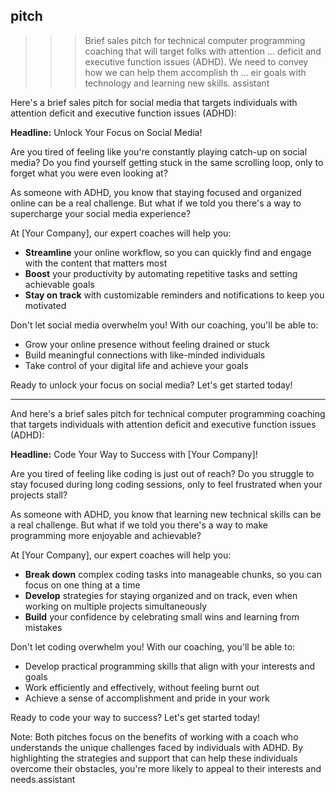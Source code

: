 ## pitch

>>> Brief sales pitch for technical computer programming coaching that will target folks with attention
...  deficit and executive function issues (ADHD). We need to convey how we can help them accomplish th
... eir goals with technology and learning new skills.
assistant

Here's a brief sales pitch for social media that targets individuals with attention deficit and
executive function issues (ADHD):

**Headline:** Unlock Your Focus on Social Media!

Are you tired of feeling like you're constantly playing catch-up on social media? Do you find
yourself getting stuck in the same scrolling loop, only to forget what you were even looking at?

As someone with ADHD, you know that staying focused and organized online can be a real challenge.
But what if we told you there's a way to supercharge your social media experience?

At [Your Company], our expert coaches will help you:

* **Streamline** your online workflow, so you can quickly find and engage with the content that
matters most
* **Boost** your productivity by automating repetitive tasks and setting achievable goals
* **Stay on track** with customizable reminders and notifications to keep you motivated

Don't let social media overwhelm you! With our coaching, you'll be able to:

* Grow your online presence without feeling drained or stuck
* Build meaningful connections with like-minded individuals
* Take control of your digital life and achieve your goals

Ready to unlock your focus on social media? Let's get started today!

---

And here's a brief sales pitch for technical computer programming coaching that targets
individuals with attention deficit and executive function issues (ADHD):

**Headline:** Code Your Way to Success with [Your Company]!

Are you tired of feeling like coding is just out of reach? Do you struggle to stay focused during
long coding sessions, only to feel frustrated when your projects stall?

As someone with ADHD, you know that learning new technical skills can be a real challenge. But
what if we told you there's a way to make programming more enjoyable and achievable?

At [Your Company], our expert coaches will help you:

* **Break down** complex coding tasks into manageable chunks, so you can focus on one thing at a
time
* **Develop** strategies for staying organized and on track, even when working on multiple
projects simultaneously
* **Build** your confidence by celebrating small wins and learning from mistakes

Don't let coding overwhelm you! With our coaching, you'll be able to:

* Develop practical programming skills that align with your interests and goals
* Work efficiently and effectively, without feeling burnt out
* Achieve a sense of accomplishment and pride in your work

Ready to code your way to success? Let's get started today!

Note: Both pitches focus on the benefits of working with a coach who understands the unique
challenges faced by individuals with ADHD. By highlighting the strategies and support that can
help these individuals overcome their obstacles, you're more likely to appeal to their interests
and needs.assistant

